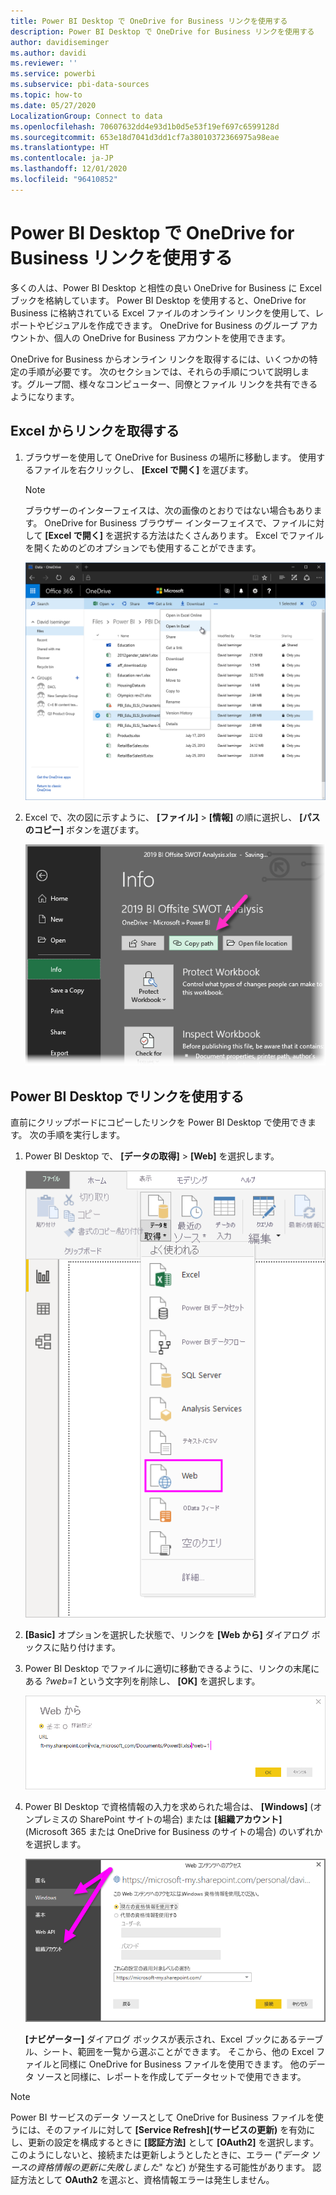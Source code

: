 ```yaml
---
title: Power BI Desktop で OneDrive for Business リンクを使用する
description: Power BI Desktop で OneDrive for Business リンクを使用する
author: davidiseminger
ms.author: davidi
ms.reviewer: ''
ms.service: powerbi
ms.subservice: pbi-data-sources
ms.topic: how-to
ms.date: 05/27/2020
LocalizationGroup: Connect to data
ms.openlocfilehash: 70607632dd4e93d1b0d5e53f19ef697c6599128d
ms.sourcegitcommit: 653e18d7041d3dd1cf7a38010372366975a98eae
ms.translationtype: HT
ms.contentlocale: ja-JP
ms.lasthandoff: 12/01/2020
ms.locfileid: "96410852"
---
```

# <a name="use-onedrive-for-business-links-in-power-bi-desktop"></a>Power BI Desktop で OneDrive for Business リンクを使用する
多くの人は、Power BI Desktop と相性の良い OneDrive for Business に Excel ブックを格納しています。 Power BI Desktop を使用すると、OneDrive for Business に格納されている Excel ファイルのオンライン リンクを使用して、レポートやビジュアルを作成できます。 OneDrive for Business のグループ アカウントか、個人の OneDrive for Business アカウントを使用できます。

OneDrive for Business からオンライン リンクを取得するには、いくつかの特定の手順が必要です。 次のセクションでは、それらの手順について説明します。グループ間、様々なコンピューター、同僚とファイル リンクを共有できるようになります。

## <a name="get-a-link-from-excel"></a>Excel からリンクを取得する
1. ブラウザーを使用して OneDrive for Business の場所に移動します。 使用するファイルを右クリックし、 **[Excel で開く]** を選びます。
   
   > [!NOTE]
   > ブラウザーのインターフェイスは、次の画像のとおりではない場合もあります。 OneDrive for Business ブラウザー インターフェイスで、ファイルに対して **[Excel で開く]** を選択する方法はたくさんあります。 Excel でファイルを開くためのどのオプションでも使用することができます。
   
   ![[Excel で開く] の選択を示す、ブラウザーの OneDrive のスクリーンショット。](media/desktop-use-onedrive-business-links/odb-links_02.png)

2. Excel で、次の図に示すように、 **[ファイル]**  >  **[情報]** の順に選択し、 **[パスのコピー]** ボタンを選びます。
   
   ![[パスのコピー] ボタンの選択を示す、[情報] メニューのスクリーンショット。](media/desktop-use-onedrive-business-links/onedrive-copy-path.png)

## <a name="use-the-link-in-power-bi-desktop"></a>Power BI Desktop でリンクを使用する
直前にクリップボードにコピーしたリンクを Power BI Desktop で使用できます。 次の手順を実行します。

1. Power BI Desktop で、 **[データの取得]**  >  **[Web]** を選択します。
   
   ![[Web] の選択を示す、Power BI Desktop の [データの取得] リボンのスクリーンショット。](media/desktop-use-onedrive-business-links/power-bi-web-link-onedrive.png)
2. **[Basic]** オプションを選択した状態で、リンクを **[Web から]** ダイアログ ボックスに貼り付けます。
3. Power BI Desktop でファイルに適切に移動できるように、リンクの末尾にある *?web=1* という文字列を削除し、 **[OK]** を選択します。
   
    ![[URL] フィールドからの文字列の削除方法を示す、[Web から] ダイアログのスクリーンショット。](media/desktop-use-onedrive-business-links/power-bi-web-link-confirmation.png) 
4. Power BI Desktop で資格情報の入力を求められた場合は、 **[Windows]** (オンプレミスの SharePoint サイトの場合) または **[組織アカウント]** (Microsoft 365 または OneDrive for Business のサイトの場合) のいずれかを選択します。
   
   ![[Windows] または [組織アカウント] の選択を示す、Power BI Desktop の資格情報プロンプトのスクリーンショット。](media/desktop-use-onedrive-business-links/odb-links_06.png)

   **[ナビゲーター]** ダイアログ ボックスが表示され、Excel ブックにあるテーブル、シート、範囲を一覧から選ぶことができます。 そこから、他の Excel ファイルと同様に OneDrive for Business ファイルを使用できます。 他のデータ ソースと同様に、レポートを作成してデータセットで使用できます。

> [!NOTE]
> Power BI サービスのデータ ソースとして OneDrive for Business ファイルを使うには、そのファイルに対して **[Service Refresh]\(サービスの更新\)** を有効にし、更新の設定を構成するときに **[認証方法]** として **[OAuth2]** を選択します。 このようにしないと、接続または更新しようとしたときに、エラー ("*データ ソースの資格情報の更新に失敗しました*" など) が発生する可能性があります。 認証方法として **OAuth2** を選ぶと、資格情報エラーは発生しません。
>
